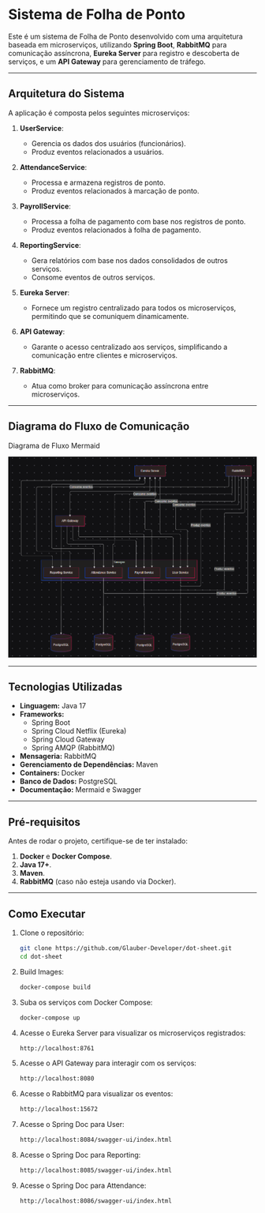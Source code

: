 # Sistema de Folha de Ponto

Este é um sistema de Folha de Ponto desenvolvido com uma arquitetura baseada em microserviços, utilizando **Spring Boot**, **RabbitMQ** para comunicação assíncrona, **Eureka Server** para registro e descoberta de serviços, e um **API Gateway** para gerenciamento de tráfego.

---

## **Arquitetura do Sistema**

A aplicação é composta pelos seguintes microserviços:

1. **UserService**:
   - Gerencia os dados dos usuários (funcionários).
   - Produz eventos relacionados a usuários.

2. **AttendanceService**:
   - Processa e armazena registros de ponto.
   - Produz eventos relacionados à marcação de ponto.

3. **PayrollService**:
   - Processa a folha de pagamento com base nos registros de ponto.
   - Produz eventos relacionados à folha de pagamento.

4. **ReportingService**:
   - Gera relatórios com base nos dados consolidados de outros serviços.
   - Consome eventos de outros serviços.

5. **Eureka Server**:
   - Fornece um registro centralizado para todos os microserviços, permitindo que se comuniquem dinamicamente.

6. **API Gateway**:
   - Garante o acesso centralizado aos serviços, simplificando a comunicação entre clientes e microserviços.

7. **RabbitMQ**:
   - Atua como broker para comunicação assíncrona entre microserviços.

---

## **Diagrama do Fluxo de Comunicação**

Diagrama de Fluxo Mermaid

![alt text](image.png)

---

## **Tecnologias Utilizadas**

- **Linguagem:** Java 17
- **Frameworks:**
  - Spring Boot
  - Spring Cloud Netflix (Eureka)
  - Spring Cloud Gateway
  - Spring AMQP (RabbitMQ)
- **Mensageria:** RabbitMQ
- **Gerenciamento de Dependências:** Maven
- **Containers:** Docker
- **Banco de Dados:** PostgreSQL
- **Documentação:** Mermaid e Swagger

---

## **Pré-requisitos**

Antes de rodar o projeto, certifique-se de ter instalado:

1. **Docker** e **Docker Compose**.
2. **Java 17+**.
3. **Maven**.
4. **RabbitMQ** (caso não esteja usando via Docker).

---

## **Como Executar**

1. Clone o repositório:
   ```bash
   git clone https://github.com/Glauber-Developer/dot-sheet.git
   cd dot-sheet


2. Build Images:
   ```bash
   docker-compose build
3. Suba os serviços com Docker Compose:
   ```bash
   docker-compose up

4. Acesse o Eureka Server para visualizar os microserviços registrados:
   ```bash
   http://localhost:8761

5. Acesse o API Gateway para interagir com os serviços:
   ```bash
   http://localhost:8080
6. Acesse o RabbitMQ para visualizar os eventos:
   ```bash
   http://localhost:15672

7. Acesse o Spring Doc para User:
   ```bash
   http://localhost:8084/swagger-ui/index.html

8. Acesse o Spring Doc para Reporting:
   ```bash
   http://localhost:8085/swagger-ui/index.html

9. Acesse o Spring Doc para Attendance:
   ```bash
   http://localhost:8086/swagger-ui/index.html
